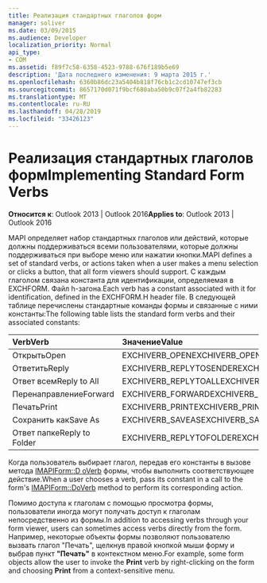 ```yaml
---
title: Реализация стандартных глаголов форм
manager: soliver
ms.date: 03/09/2015
ms.audience: Developer
localization_priority: Normal
api_type:
- COM
ms.assetid: f89f7c58-6358-4523-9788-676f189b5e69
description: 'Дата последнего изменения: 9 марта 2015 г.'
ms.openlocfilehash: 6360b86dc23a5404b818f76cb1c2cd10747ef3cb
ms.sourcegitcommit: 8657170d071f9bcf680aba50b9c07f2a4fb82283
ms.translationtype: MT
ms.contentlocale: ru-RU
ms.lasthandoff: 04/28/2019
ms.locfileid: "33426123"
---
```

# <a name="implementing-standard-form-verbs"></a><span data-ttu-id="79cb1-103">Реализация стандартных глаголов форм</span><span class="sxs-lookup"><span data-stu-id="79cb1-103">Implementing Standard Form Verbs</span></span>

  
  
<span data-ttu-id="79cb1-104">**Относится к**: Outlook 2013 | Outlook 2016</span><span class="sxs-lookup"><span data-stu-id="79cb1-104">**Applies to**: Outlook 2013 | Outlook 2016</span></span> 
  
<span data-ttu-id="79cb1-105">MAPI определяет набор стандартных глаголов или действий, которые должны поддерживаться всеми пользователями, которые должны поддерживаться при выборе меню или нажатии кнопки.</span><span class="sxs-lookup"><span data-stu-id="79cb1-105">MAPI defines a set of standard verbs, or actions taken when a user makes a menu selection or clicks a button, that all form viewers should support.</span></span> <span data-ttu-id="79cb1-106">С каждым глаголом связана константа для идентификации, определяемая в EXCHFORM. Файл h-загона.</span><span class="sxs-lookup"><span data-stu-id="79cb1-106">Each verb has a constant associated with it for identification, defined in the EXCHFORM.H header file.</span></span> <span data-ttu-id="79cb1-107">В следующей таблице перечислены стандартные команды формы и связанные с ними константы:</span><span class="sxs-lookup"><span data-stu-id="79cb1-107">The following table lists the standard form verbs and their associated constants:</span></span>
  
|<span data-ttu-id="79cb1-108">**Verb**</span><span class="sxs-lookup"><span data-stu-id="79cb1-108">**Verb**</span></span>|<span data-ttu-id="79cb1-109">**Значение**</span><span class="sxs-lookup"><span data-stu-id="79cb1-109">**Value**</span></span>|
|:-----|:-----|
|<span data-ttu-id="79cb1-110">Открыть</span><span class="sxs-lookup"><span data-stu-id="79cb1-110">Open</span></span>  <br/> |<span data-ttu-id="79cb1-111">EXCHIVERB_OPEN</span><span class="sxs-lookup"><span data-stu-id="79cb1-111">EXCHIVERB_OPEN</span></span>  <br/> |
|<span data-ttu-id="79cb1-112">Ответить</span><span class="sxs-lookup"><span data-stu-id="79cb1-112">Reply</span></span>  <br/> |<span data-ttu-id="79cb1-113">EXCHIVERB_REPLYTOSENDER</span><span class="sxs-lookup"><span data-stu-id="79cb1-113">EXCHIVERB_REPLYTOSENDER</span></span>  <br/> |
|<span data-ttu-id="79cb1-114">Ответ всем</span><span class="sxs-lookup"><span data-stu-id="79cb1-114">Reply to All</span></span>  <br/> |<span data-ttu-id="79cb1-115">EXCHIVERB_REPLYTOALL</span><span class="sxs-lookup"><span data-stu-id="79cb1-115">EXCHIVERB_REPLYTOALL</span></span>  <br/> |
|<span data-ttu-id="79cb1-116">Перенаправление</span><span class="sxs-lookup"><span data-stu-id="79cb1-116">Forward</span></span>  <br/> |<span data-ttu-id="79cb1-117">EXCHIVERB_FORWARD</span><span class="sxs-lookup"><span data-stu-id="79cb1-117">EXCHIVERB_FORWARD</span></span>  <br/> |
|<span data-ttu-id="79cb1-118">Печать</span><span class="sxs-lookup"><span data-stu-id="79cb1-118">Print</span></span>  <br/> |<span data-ttu-id="79cb1-119">EXCHIVERB_PRINT</span><span class="sxs-lookup"><span data-stu-id="79cb1-119">EXCHIVERB_PRINT</span></span>  <br/> |
|<span data-ttu-id="79cb1-120">Сохранить как</span><span class="sxs-lookup"><span data-stu-id="79cb1-120">Save As</span></span>  <br/> |<span data-ttu-id="79cb1-121">EXCHIVERB_SAVEAS</span><span class="sxs-lookup"><span data-stu-id="79cb1-121">EXCHIVERB_SAVEAS</span></span>  <br/> |
|<span data-ttu-id="79cb1-122">Ответ папке</span><span class="sxs-lookup"><span data-stu-id="79cb1-122">Reply to Folder</span></span>  <br/> |<span data-ttu-id="79cb1-123">EXCHIVERB_REPLYTOFOLDER</span><span class="sxs-lookup"><span data-stu-id="79cb1-123">EXCHIVERB_REPLYTOFOLDER</span></span>  <br/> |
   
<span data-ttu-id="79cb1-124">Когда пользователь выбирает глагол, передав его константы в вызове метода [IMAPIForm::D oVerb](imapiform-doverb.md) формы, чтобы выполнить соответствующее действие.</span><span class="sxs-lookup"><span data-stu-id="79cb1-124">When a user chooses a verb, pass its constant in a call to the form's [IMAPIForm::DoVerb](imapiform-doverb.md) method to perform its corresponding action.</span></span> 
  
<span data-ttu-id="79cb1-125">Помимо доступа к глаголам с помощью просмотра формы, пользователи иногда могут получать доступ к глаголам непосредственно из формы.</span><span class="sxs-lookup"><span data-stu-id="79cb1-125">In addition to accessing verbs through your form viewer, users can sometimes access verbs directly from the form.</span></span> <span data-ttu-id="79cb1-126">Например, некоторые объекты формы позволяют  пользователю вызвать глагол "Печать", щелкнув правой кнопкой мыши форму и выбрав пункт **"Печать"** в контекстном меню.</span><span class="sxs-lookup"><span data-stu-id="79cb1-126">For example, some form objects allow the user to invoke the **Print** verb by right-clicking on the form and choosing **Print** from a context-sensitive menu.</span></span> 
  

